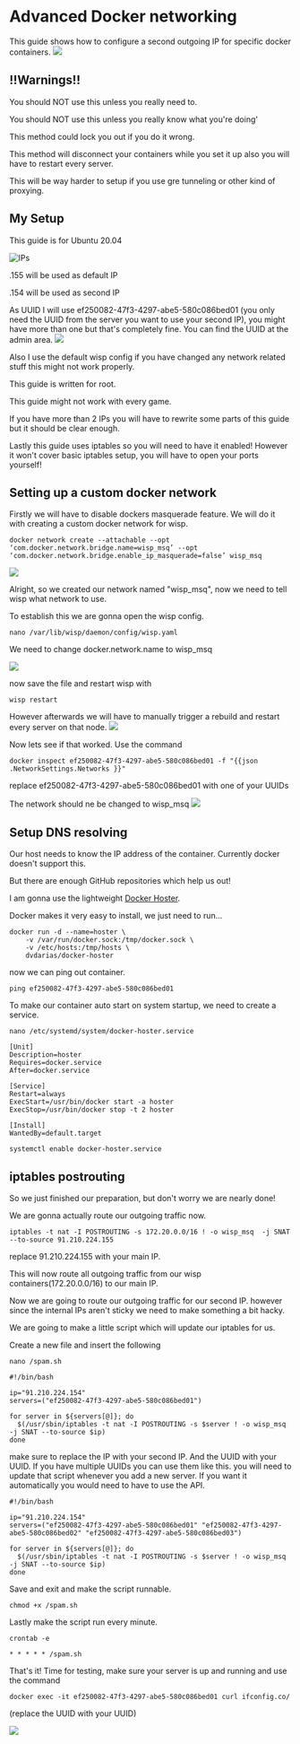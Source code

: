 # Advanced Docker networking
This guide shows how to configure a second outgoing IP for specific docker containers.
![](pics/wrongIP.png)
## !!Warnings!!
You should NOT use this unless you really need to.

You should NOT use this unless you really know what you're doing'

This method could lock you out if you do it wrong.

This method will disconnect your containers while you set it up also you will have to restart every server.

This will be way harder to setup if you use gre tunneling or other kind of proxying.

## My Setup
This guide is for Ubuntu 20.04

![IPs](pics/setup.png)

.155 will be used as default IP

.154 will be used as second IP

As UUID I will use ef250082-47f3-4297-abe5-580c086bed01 (you only need the UUID from the server you want to use your second IP), you might have more than one but that's completely fine.
You can find the UUID at the admin area.
![](pics/UUID.png)

Also I use the default wisp config if you have changed any network related stuff this might not work properly.

This guide is written for root.

This guide might not work with every game.

If you have more than 2 IPs you will have to rewrite some parts of this guide but it should be clear enough.

Lastly this guide uses iptables so you will need to have it enabled! However it won't cover basic iptables setup, you will have to open your ports yourself!

## Setting up a custom docker network

Firstly we will have to disable dockers masquerade feature. We will do it with creating a custom docker network for wisp.

```
docker network create --attachable --opt ‘com.docker.network.bridge.name=wisp_msq’ --opt ‘com.docker.network.bridge.enable_ip_masquerade=false’ wisp_msq
```


![](pics/createNetwork.png)


Alright, so we created our network named "wisp_msq", now we need to tell wisp what network to use.

To establish this we are gonna open the wisp config.
```
nano /var/lib/wisp/daemon/config/wisp.yaml
```
We need to change docker.network.name to wisp_msq

![](pics/config.png)

now save the file and restart wisp with

```
wisp restart
```
However afterwards we will have to manually trigger a rebuild and restart every server on that node.
![](pics/rebuild.png)

Now lets see if that worked.
Use the command
```
docker inspect ef250082-47f3-4297-abe5-580c086bed01 -f "{{json .NetworkSettings.Networks }}"
```
replace ef250082-47f3-4297-abe5-580c086bed01 with one of your UUIDs

The network should ne be changed to wisp_msq
![](pics/newnetwork.png)

## Setup DNS resolving

Our host needs to know the IP address of the container. Currently docker doesn't support this.

But there are enough GitHub repositories which help us out!

I am gonna use the lightweight [Docker Hoster](https://github.com/dvddarias/docker-hoster).

Docker makes it very easy to install, we just need to run...

```
docker run -d --name=hoster \
    -v /var/run/docker.sock:/tmp/docker.sock \
    -v /etc/hosts:/tmp/hosts \
    dvdarias/docker-hoster
```

now we can ping out container.
```
ping ef250082-47f3-4297-abe5-580c086bed01
```

To make our container auto start on system startup, we need to create a service.

```
nano /etc/systemd/system/docker-hoster.service
```

```
[Unit]
Description=hoster
Requires=docker.service
After=docker.service

[Service]
Restart=always
ExecStart=/usr/bin/docker start -a hoster
ExecStop=/usr/bin/docker stop -t 2 hoster

[Install]
WantedBy=default.target
```

```
systemctl enable docker-hoster.service
```

## iptables postrouting

So we just finished our preparation, but don't worry we are nearly done!

We are gonna actually route our outgoing traffic now.

```
iptables -t nat -I POSTROUTING -s 172.20.0.0/16 ! -o wisp_msq  -j SNAT --to-source 91.210.224.155
```
replace 91.210.224.155 with your main IP.

This will now route all outgoing traffic from our wisp containers(172.20.0.0/16) to our main IP.

Now we are going to route our outgoing traffic for our second IP.
however since the internal IPs aren't sticky we need to make something a bit hacky.

We are going to make a little script which will update our iptables for us.

Create a new file and insert the following

```
nano /spam.sh
```

```
#!/bin/bash

ip="91.210.224.154"
servers=("ef250082-47f3-4297-abe5-580c086bed01")

for server in ${servers[@]}; do
  $(/usr/sbin/iptables -t nat -I POSTROUTING -s $server ! -o wisp_msq  -j SNAT --to-source $ip)
done
```
make sure to replace the IP with your second IP.
And the UUID with your UUID.
If you have multiple UUIDs you can use them like this.
you will need to update that script whenever you add a new server.
If you want it automatically you would need to have to use the API.

```
#!/bin/bash

ip="91.210.224.154"
servers=("ef250082-47f3-4297-abe5-580c086bed01" "ef250082-47f3-4297-abe5-580c086bed02" "ef250082-47f3-4297-abe5-580c086bed03")

for server in ${servers[@]}; do
  $(/usr/sbin/iptables -t nat -I POSTROUTING -s $server ! -o wisp_msq  -j SNAT --to-source $ip)
done
```

Save and exit and make the script runnable.

```
chmod +x /spam.sh
```

Lastly make the script run every minute.

```
crontab -e
```

```
* * * * * /spam.sh
```

That's it!
Time for testing, make sure your server is up and running and use the command

```
docker exec -it ef250082-47f3-4297-abe5-580c086bed01 curl ifconfig.co/
```

(replace the UUID with your UUID)

![](pics/voilà.png)